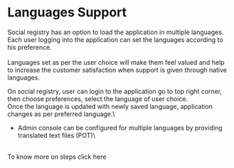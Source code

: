 # Languages Support

Social registry has an option to load the application in multiple languages.\
Each user logging into the application can set the languages according to his preference.\
\
Languages set as per the user choice will make them feel valued and  help to increase the customer satisfaction when support is given through native languages.

On social registry, user can login to the application go to top right corner, then choose preferences,  select the language of user choice. \
Once the language is updated with newly saved language, application changes as per preferred language.\


* Admin console can be configured for multiple languages by providing translated text files (POT)\


\
To know more on steps click here

